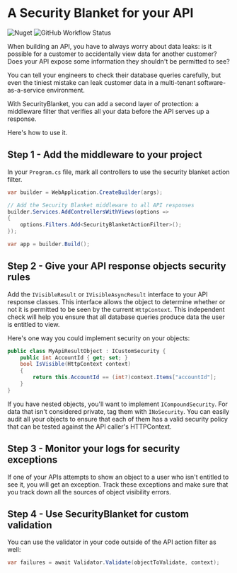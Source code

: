 # A Security Blanket for your API

![Nuget](https://img.shields.io/nuget/v/SecurityBlanket)
![GitHub Workflow Status](https://img.shields.io/github/workflow/status/tspence/security-blanket/build-and-test)

When building an API, you have to always worry about data leaks: is it possible for
a customer to accidentally view data for another customer?  Does your API expose
some information they shouldn't be permitted to see?

You can tell your engineers to check their database queries carefully, but even the
tiniest mistake can leak customer data in a multi-tenant software-as-a-service 
environment.

With SecurityBlanket, you can add a second layer of protection: a middleware filter
that verifies all your data before the API serves up a response.

Here's how to use it.

## Step 1 - Add the middleware to your project

In your `Program.cs` file, mark all controllers to use the security blanket action filter.

```csharp
var builder = WebApplication.CreateBuilder(args);

// Add the Security Blanket middleware to all API responses
builder.Services.AddControllersWithViews(options =>
{
    options.Filters.Add<SecurityBlanketActionFilter>();
});

var app = builder.Build();
```

## Step 2 - Give your API response objects security rules

Add the `IVisibleResult` or `IVisibleAsyncResult` interface to your API response classes.
This interface allows the object to determine whether or not it is permitted to be seen
by the current `HttpContext`.  This independent check will help you ensure that all
database queries produce data the user is entitled to view.

Here's one way you could implement security on your objects:

```csharp
public class MyApiResultObject : ICustomSecurity {
    public int AccountId { get; set; }
    bool IsVisible(HttpContext context)
    {
        return this.AccountId == (int?)context.Items["accountId"];
    }
}
```

If you have nested objects, you'll want to implement `ICompoundSecurity`.  For data
that isn't considered private, tag them with `INoSecurity`.  You can easily audit
all your objects to ensure that each of them has a valid security policy that can be
tested against the API caller's HTTPContext.

## Step 3 - Monitor your logs for security exceptions

If one of your APIs attempts to show an object to a user who isn't entitled to see it,
you will get an exception.  Track these exceptions and make sure that you track down
all the sources of object visibility errors.

## Step 4 - Use SecurityBlanket for custom validation

You can use the validator in your code outside of the API action filter as well:

```csharp
var failures = await Validator.Validate(objectToValidate, context);
```